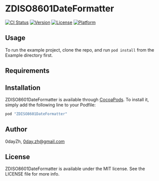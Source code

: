 # ZDISO8601DateFormatter

[![CI Status](http://img.shields.io/travis/0dayZh/ZDISO8601DateFormatter.svg?style=flat)](https://travis-ci.org/0dayZh/ZDISO8601DateFormatter)
[![Version](https://img.shields.io/cocoapods/v/ZDISO8601DateFormatter.svg?style=flat)](http://cocoapods.org/pods/ZDISO8601DateFormatter)
[![License](https://img.shields.io/cocoapods/l/ZDISO8601DateFormatter.svg?style=flat)](http://cocoapods.org/pods/ZDISO8601DateFormatter)
[![Platform](https://img.shields.io/cocoapods/p/ZDISO8601DateFormatter.svg?style=flat)](http://cocoapods.org/pods/ZDISO8601DateFormatter)

## Usage

To run the example project, clone the repo, and run `pod install` from the Example directory first.

## Requirements

## Installation

ZDISO8601DateFormatter is available through [CocoaPods](http://cocoapods.org). To install
it, simply add the following line to your Podfile:

```ruby
pod "ZDISO8601DateFormatter"
```

## Author

0dayZh, 0day.zh@gmail.com

## License

ZDISO8601DateFormatter is available under the MIT license. See the LICENSE file for more info.
